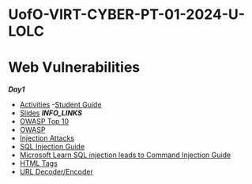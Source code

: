 # UofO-VIRT-CYBER-PT-01-2024-U-LOLC


# Web Vulnerabilities

**_Day1_**
- [Activities](https://git.bootcampcontent.com/University-of-Oregon/UofO-VIRT-CYBER-PT-01-2024-U-LOLC/-/tree/main/15-Web-Vulnerabilities-and-Hardening/1/Activities?ref_type=heads)
-[Student Guide](https://git.bootcampcontent.com/University-of-Oregon/UofO-VIRT-CYBER-PT-01-2024-U-LOLC/-/blob/main/15-Web-Vulnerabilities-and-Hardening/1/StudentGuide.md?ref_type=heads)
- [Slides](https://docs.google.com/presentation/d/1Z4u06rWzTvqTSfzZ5hWEtPQvE0rbIfhZxBHX82zNaAs/edit)
**_INFO_LINKS_**
- [OWASP Top 10](https://owasp.org/www-project-top-ten/)
- [OWASP](https://owasp.org/)
- [Injection Attacks](https://www.esds.co.in/blog/what-are-injection-attacks-and-their-types/#sthash.9MumFwlH.dpbs)
- [SQL Injection Guide](https://techyrick.com/sql-injection-payload-tutorial/)
- [Microsoft Learn SQL injection leads to Command Injection Guide](https://learn.microsoft.com/en-us/sql/relational-databases/system-stored-procedures/xp-cmdshell-transact-sql?view=sql-server-ver15)
- [HTML Tags](https://www.w3schools.com/TAGS/default.ASP)
- [URL Decoder/Encoder](https://meyerweb.com/eric/tools/dencoder/)
